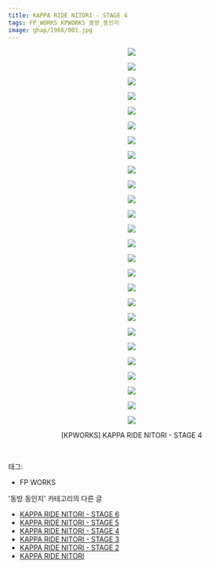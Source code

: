 ```yaml
---
title: KAPPA RIDE NITORI - STAGE 4
tags: FP_WORKS KPWORKS 동방_동인지
image: ghap/1966/001.jpg
---
```

<div class="article">
<p style="text-align: center; clear: none; float: none;"><img src="{{ site.nasurl }}/ghap/1966/001.jpg"/></p>
<p style="text-align: center; clear: none; float: none;"><img src="{{ site.nasurl }}/ghap/1966/002.jpg"/></p>
<p style="text-align: center; clear: none; float: none;"><img src="{{ site.nasurl }}/ghap/1966/003.jpg"/></p>
<p style="text-align: center; clear: none; float: none;"><img src="{{ site.nasurl }}/ghap/1966/004.jpg"/></p>
<p style="text-align: center; clear: none; float: none;"><img src="{{ site.nasurl }}/ghap/1966/005.jpg"/></p>
<p style="text-align: center; clear: none; float: none;"><img src="{{ site.nasurl }}/ghap/1966/006.jpg"/></p>
<p style="text-align: center; clear: none; float: none;"><img src="{{ site.nasurl }}/ghap/1966/007.jpg"/></p>
<p style="text-align: center; clear: none; float: none;"><img src="{{ site.nasurl }}/ghap/1966/008.jpg"/></p>
<p style="text-align: center; clear: none; float: none;"><img src="{{ site.nasurl }}/ghap/1966/009.jpg"/></p>
<p style="text-align: center; clear: none; float: none;"><img src="{{ site.nasurl }}/ghap/1966/010.jpg"/></p>
<p style="text-align: center; clear: none; float: none;"><img src="{{ site.nasurl }}/ghap/1966/011.jpg"/></p>
<p style="text-align: center; clear: none; float: none;"><img src="{{ site.nasurl }}/ghap/1966/012.jpg"/></p>
<p style="text-align: center; clear: none; float: none;"><img src="{{ site.nasurl }}/ghap/1966/013.jpg"/></p>
<p style="text-align: center; clear: none; float: none;"><img src="{{ site.nasurl }}/ghap/1966/014.jpg"/></p>
<p style="text-align: center; clear: none; float: none;"><img src="{{ site.nasurl }}/ghap/1966/015.jpg"/></p>
<p style="text-align: center; clear: none; float: none;"><img src="{{ site.nasurl }}/ghap/1966/016.jpg"/></p>
<p style="text-align: center; clear: none; float: none;"><img src="{{ site.nasurl }}/ghap/1966/017.jpg"/></p>
<p style="text-align: center; clear: none; float: none;"><img src="{{ site.nasurl }}/ghap/1966/018.jpg"/></p>
<p style="text-align: center; clear: none; float: none;"><img src="{{ site.nasurl }}/ghap/1966/019.jpg"/></p>
<p style="text-align: center; clear: none; float: none;"><img src="{{ site.nasurl }}/ghap/1966/020.jpg"/></p>
<p style="text-align: center; clear: none; float: none;"><img src="{{ site.nasurl }}/ghap/1966/021.jpg"/></p>
<p style="text-align: center; clear: none; float: none;"><img src="{{ site.nasurl }}/ghap/1966/022.jpg"/></p>
<p style="text-align: center; clear: none; float: none;"><img src="{{ site.nasurl }}/ghap/1966/023.jpg"/></p>
<p style="text-align: center; clear: none; float: none;"><img src="{{ site.nasurl }}/ghap/1966/024.jpg"/></p>
<p style="text-align: center; clear: none; float: none;"><img src="{{ site.nasurl }}/ghap/1966/025.jpg"/></p>
<p style="text-align: center; clear: none; float: none;"><img src="{{ site.nasurl }}/ghap/1966/026.jpg"/></p>
<p style="text-align: center; clear: none; float: none;">[KPWORKS] KAPPA RIDE NITORI - STAGE 4</p>
<p><br/></p>
</div><div class="tagTrail">
<p>태그: </p>
<ul>
<li>FP WORKS</li>
</ul>
</div><div class="another">
<p>'동방 동인지' 카테고리의 다른 글</p>
<ul>
<li><a href="/2016-09-03-ghap_1968">KAPPA RIDE NITORI - STAGE 6</a></li>
<li><a href="/2016-09-02-ghap_1967">KAPPA RIDE NITORI - STAGE 5</a></li>
<li><a href="/2016-09-02-ghap_1966">KAPPA RIDE NITORI - STAGE 4</a></li>
<li><a href="/2016-09-02-ghap_1965">KAPPA RIDE NITORI - STAGE 3</a></li>
<li><a href="/2016-09-02-ghap_1964">KAPPA RIDE NITORI - STAGE 2</a></li>
<li><a href="/2016-09-02-ghap_1963">KAPPA RIDE NITORI</a></li>
</ul>
</div><div class="cb_module cb_fluid">
<div class="cb_wrt cb_profile">
</div><!-- commentList close -->
</div>